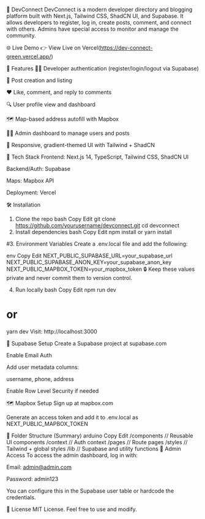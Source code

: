 📘 DevConnect
DevConnect is a modern developer directory and blogging platform built with Next.js, Tailwind CSS, ShadCN UI, and Supabase. It allows developers to register, log in, create posts, comment, and connect with others. Admins have special access to monitor and manage the community.

🌐 Live Demo
👉 View Live on Vercel(https://dev-connect-green.vercel.app/)

📌 Features
🧑‍💻 Developer authentication (register/login/logout via Supabase)

📝 Post creation and listing

❤️ Like, comment, and reply to comments

🔍 User profile view and dashboard

🗺️ Map-based address autofill with Mapbox

👨‍💼 Admin dashboard to manage users and posts

🎨 Responsive, gradient-themed UI with Tailwind + ShadCN

🚀 Tech Stack
Frontend: Next.js 14, TypeScript, Tailwind CSS, ShadCN UI

Backend/Auth: Supabase

Maps: Mapbox API

Deployment: Vercel

🛠️ Installation
1. Clone the repo
bash
Copy
Edit
git clone https://github.com/yourusername/devconnect.git
cd devconnect
2. Install dependencies
bash
Copy
Edit
npm install or yarn install

#3. Environment Variables
Create a .env.local file and add the following:

env
Copy
Edit
NEXT_PUBLIC_SUPABASE_URL=your_supabase_url
NEXT_PUBLIC_SUPABASE_ANON_KEY=your_supabase_anon_key
NEXT_PUBLIC_MAPBOX_TOKEN=your_mapbox_token
🔒 Keep these values private and never commit them to version control.

4. Run locally
bash
Copy
Edit
npm run dev
# or
yarn dev
Visit: http://localhost:3000

🧪 Supabase Setup
Create a Supabase project at supabase.com

Enable Email Auth

Add user metadata columns:

username, phone, address

Enable Row Level Security if needed

🗺️ Mapbox Setup
Sign up at mapbox.com

Generate an access token and add it to .env.local as NEXT_PUBLIC_MAPBOX_TOKEN

📁 Folder Structure (Summary)
arduino
Copy
Edit
/components      // Reusable UI components
/context         // Auth context
/pages           // Route pages
/styles          // Tailwind + global styles
/lib             // Supabase and utility functions
👮 Admin Access
To access the admin dashboard, log in with:

Email: admin@admin.com

Password: admin123

You can configure this in the Supabase user table or hardcode the credentials.

📄 License
MIT License. Feel free to use and modify.
